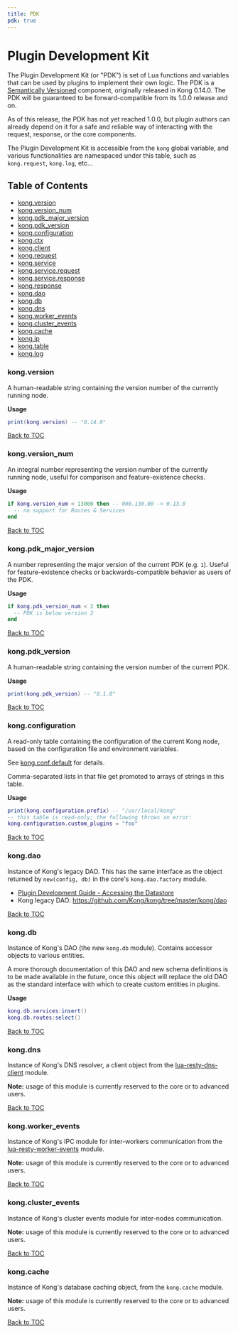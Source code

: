 ```yaml
---
title: PDK
pdk: true
---
```


# Plugin Development Kit

The Plugin Development Kit (or "PDK") is set of Lua functions and variables
 that can be used by plugins to implement their own logic.  The PDK is a
 [Semantically Versioned](https://semver.org/) component, originally
 released in Kong 0.14.0. The PDK will be guaranteed to be forward-compatible
 from its 1.0.0 release and on.

 As of this release, the PDK has not yet reached 1.0.0, but plugin authors
 can already depend on it for a safe and reliable way of interacting with the
 request, response, or the core components.

 The Plugin Development Kit is accessible from the `kong` global variable,
 and various functionalities are namespaced under this table, such as
 `kong.request`, `kong.log`, etc...


## Table of Contents

* [kong.version](#kong_version)
* [kong.version_num](#kong_version_num)
* [kong.pdk_major_version](#kong_pdk_major_version)
* [kong.pdk_version](#kong_pdk_version)
* [kong.configuration](#kong_configuration)
* [kong.ctx](kong.ctx)
* [kong.client](kong.client)
* [kong.request](kong.request)
* [kong.service](kong.service)
* [kong.service.request](kong.service.request)
* [kong.service.response](kong.service.response)
* [kong.response](kong.response)
* [kong.dao](#kong_dao)
* [kong.db](#kong_db)
* [kong.dns](#kong_dns)
* [kong.worker_events](#kong_worker_events)
* [kong.cluster_events](#kong_cluster_events)
* [kong.cache](#kong_cache)
* [kong.ip](kong.ip)
* [kong.table](kong.table)
* [kong.log](kong.log)




### <a name="kong_version"></a>kong.version

A human-readable string containing the version number of the currently
 running node.

**Usage**

``` lua
print(kong.version) -- "0.14.0"
```

[Back to TOC](#table-of-contents)


### <a name="kong_version_num"></a>kong.version_num

An integral number representing the version number of the currently running
 node, useful for comparison and feature-existence checks.

**Usage**

``` lua
if kong.version_num < 13000 then -- 000.130.00 -> 0.13.0
  -- no support for Routes & Services
end
```

[Back to TOC](#table-of-contents)


### <a name="kong_pdk_major_version"></a>kong.pdk_major_version

A number representing the major version of the current PDK (e.g.
 `1`). Useful for feature-existence checks or backwards-compatible behavior
 as users of the PDK.


**Usage**

``` lua
if kong.pdk_version_num < 2 then
  -- PDK is below version 2
end
```

[Back to TOC](#table-of-contents)


### <a name="kong_pdk_version"></a>kong.pdk_version

A human-readable string containing the version number of the current PDK.

**Usage**

``` lua
print(kong.pdk_version) -- "0.1.0"
```

[Back to TOC](#table-of-contents)


### <a name="kong_configuration"></a>kong.configuration

A read-only table containing the configuration of the current Kong node,
 based on the configuration file and environment variables.

 See [kong.conf.default](https://github.com/Kong/kong/blob/master/kong.conf.default)
 for details.

 Comma-separated lists in that file get promoted to arrays of strings in this
 table.


**Usage**

``` lua
print(kong.configuration.prefix) -- "/usr/local/kong"
-- this table is read-only; the following throws an error:
kong.configuration.custom_plugins = "foo"
```

[Back to TOC](#table-of-contents)




### <a name="kong_dao"></a>kong.dao

Instance of Kong's legacy DAO.  This has the same interface as the object
 returned by `new(config, db)` in the core's `kong.dao.factory` module.

 * [Plugin Development Guide - Accessing the
 Datastore](https://getkong.org/docs/latest/plugin-development/access-the-datastore/)
 * Kong legacy DAO: https://github.com/Kong/kong/tree/master/kong/dao


[Back to TOC](#table-of-contents)


### <a name="kong_db"></a>kong.db

Instance of Kong's DAO (the new `kong.db` module).  Contains accessor objects
 to various entities.

 A more thorough documentation of this DAO and new schema definitions is to
 be made available in the future, once this object will replace the old DAO
 as the standard interface with which to create custom entities in plugins.


**Usage**

``` lua
kong.db.services:insert()
kong.db.routes:select()
```

[Back to TOC](#table-of-contents)


### <a name="kong_dns"></a>kong.dns

Instance of Kong's DNS resolver, a client object from the
 [lua-resty-dns-client](https://github.com/kong/lua-resty-dns-client) module.

 **Note:** usage of this module is currently reserved to the core or to
 advanced users.


[Back to TOC](#table-of-contents)


### <a name="kong_worker_events"></a>kong.worker_events

Instance of Kong's IPC module for inter-workers communication from the
 [lua-resty-worker-events](https://github.com/Kong/lua-resty-worker-events)
 module.

 **Note:** usage of this module is currently reserved to the core or to
 advanced users.


[Back to TOC](#table-of-contents)


### <a name="kong_cluster_events"></a>kong.cluster_events

Instance of Kong's cluster events module for inter-nodes communication.

 **Note:** usage of this module is currently reserved to the core or to
 advanced users.


[Back to TOC](#table-of-contents)


### <a name="kong_cache"></a>kong.cache

Instance of Kong's database caching object, from the `kong.cache` module.

 **Note:** usage of this module is currently reserved to the core or to
 advanced users.


[Back to TOC](#table-of-contents)
